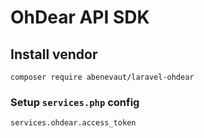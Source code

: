 # OhDear API SDK

## Install vendor

```
composer require abenevaut/laravel-ohdear
```

### Setup `services.php` config

```
services.ohdear.access_token
```
